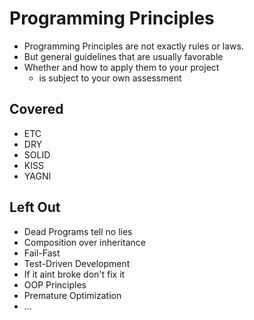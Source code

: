 # Programming Principles

- Programming Principles are not exactly rules or laws.
- But general guidelines that are usually favorable
- Whether and how to apply them to your project
  - is subject to your own assessment

## Covered

- ETC
- DRY
- SOLID
- KISS
- YAGNI

## Left Out

- Dead Programs tell no lies
- Composition over inheritance
- Fail-Fast
- Test-Driven Development
- If it aint broke don't fix it
- OOP Principles
- Premature Optimization
- ...